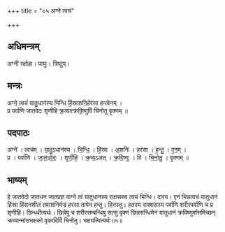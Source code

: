 +++
title = "०५ अग्ने त्वचं"

+++
## अधिमन्त्रम्
अग्नी रक्षोहा। पायुः। त्रिष्टुप्।

## मन्त्रः
अग्ने॒ त्वचं॑ यातु॒धान॑स्य भिन्धि हिं॒स्राशनि॒र्हर॑सा हन्त्वेनम् ।  
प्र पर्वा॑णि जातवेदः शृणीहि क्र॒व्यात्क्र॑वि॒ष्णुर्वि चि॑नोतु वृ॒क्णम् ॥

## पदपाठः
अग्ने॑ । त्वच॑म् । या॒तु॒ऽधान॑स्य । भि॒न्धि॒ । हिं॒स्रा । अ॒शनिः॑ । हर॑सा । ह॒न्तु॒ । ए॒न॒म् ।  
प्र । पर्वा॑णि । जा॒त॒ऽवे॒दः॒ । शृ॒णी॒हि॒ । क्र॒व्य॒ऽअत् । क्र॒वि॒ष्णुः । वि । चि॒नो॒तु॒ । वृ॒क्णम् ॥

## भाष्यम्
हे जातवेदो जातधन जातप्रज्ञ वाग्ने त्वं यातुधानस्य राक्षसस्य त्वचं भिन्धि। दारय। एनं भिन्नत्वचं यातुधानं हिंस्रा हिंसनशीलं तवाशनिर्वज्रं हरसा तापेन हन्तु। हिनस्तु। हतस्य राक्शसस्य पर्वाणि शरीरपर्वाणि च प्र शृणीहि। छिन्ध्धीत्यर्थः। छिन्नेषु च शरीरसम्बन्धिषु सत्सु वृक्णं छिन्नसन्धिमेनं यातुधानं क्रविष्णुर्मांसमिच्छन् क्रव्यान्मांसभक्षको वृकादिर्वि चिनोतु। भक्षयत्वित्यर्थः॥५॥